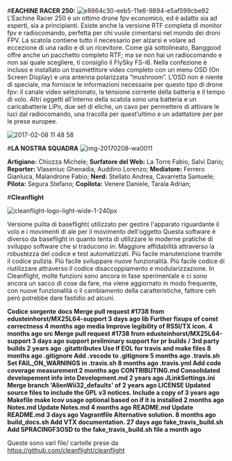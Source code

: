 #**EACHINE RACER 250:**
![e8864c30-eeb5-11e6-9894-e5af599cbe92](https://cloud.githubusercontent.com/assets/25583245/22781529/2c5c43d0-eec3-11e6-823c-e11092ecbc4c.jpg)
L'Eachine Racer 250 è un ottimo drone fpv economico, ed è adatto sia ad esperti, sia a principianti. 
Esiste anche la versione RTF completa di monitor fpv e radiocomando, perfetta per chi vuole cimentarsi nel mondo dei droni FPV. 
La scatola contiene tutto il necessario per alzarsi e volare ad eccezione di una radio e di un ricevitore. 
Come già sottolineato, Banggood offre anche un pacchetto completo RTF; 
ma se non hai un radiocomando e non sai quale scegliere, ti consiglio il FlySky FS-i6. 
Nella confezione è incluso e installato un trasmettitore video completo con un menu OSD (On Screen Display) e una antenna 
polarizzata “mushroom”. L’OSD non è niente di speciale, ma fornisce le informazioni necessarie per questo tipo di drone fpv: 
il canale video selezionato, la tensione corrente della batteria e il tempo di volo. 
Altri oggetti all’interno della scatola sono una batteria e un caricabatterie LiPo, due set di eliche, un cavo per permettere di 
attivare le luci dal radiocomando, una tracolla per quest’ultimo e un adattatore per per le prese europee.

![2017-02-08 11 48 58](https://cloud.githubusercontent.com/assets/25583245/22777588/00337684-eeb4-11e6-922b-158babde86ce.png)


#**LA NOSTRA SQUADRA**
![img-20170208-wa0011](https://cloud.githubusercontent.com/assets/25583245/22731223/2a844ca8-edea-11e6-94fe-c257f4ee7d2e.jpg)

**Artigiano:** Chiozza Michele;
**Surfatore del Web:** La Torre Fabio, Salvi Dario;
**Reporter:** Vlaseniuc Ghenadia, Auddino Lorenzo;
**Mediatore:** Ferrero Gianluca, Malandrone Fabio;
**Nerd:** Stellato Andrea, Cavarretta Samuele;
**Pilota:** Segura Stefano;
**Copilota:** Venere Daniele, Tarala Adrian;

#**Cleanflight**

![cleanflight-logo-light-wide-1-240px](https://cloud.githubusercontent.com/assets/25583245/22732510/b98f7f90-edee-11e6-99cb-656cf5edb9c5.jpg)

Versione pulita di baseflight( utilizzato per gestire l'apparato riguardante il volo e i movimenti di ale per il movimento dell'oggetto 
Questa software è diverso da baseflight in quanto tenta di utilizzare le moderne pratiche di sviluppo software che si traducono 
in:
Maggiore affidabilità attraverso la robustezza del codice e test automatizzati.
Più facile manutenzione tramite il codice pulizia.
Più facile sviluppare nuove funzionalità.
Più facile codice di riutilizzare attraverso il codice disaccoppiamento e modularizzazione.
In Cleanflight, molte funzioni sono ancora in fase sperimentale e ci sono ancora un sacco di cose da fare, ma  viene aggiornato in modo 
frequente, con nuove funzionalità o il cambiamento della caratteristiche, fattore ceh però potrebbe dare fastidio ad alcuni.

**Codice sorgente**
**docs	Merge pull request #1738 from edusteinhorst/MX25L64-support	3 days ago
lib	Further fixups of const correctness	4 months ago
media	Improve legibility of RSSI/TX icon.	4 months ago
src	Merge pull request #1738 from edusteinhorst/MX25L64-support	3 days ago
support	preliminary support for pr builds / 3rd party builds	2 years ago
.gitattributes	Use lf EOL for travis and make files	8 months ago
.gitignore	Add .vscode to .gitignore	5 months ago
.travis.sh	Set FAIL_ON_WARNINGS in .travis.sh	8 months ago
.travis.yml	Add code coverage measurement	2 months ago
CONTRIBUTING.md	Consolidated developement info into Development.md	2 years ago
JLinkSettings.ini	Merge branch 'AlienWii32_defaults' of	2 years ago
LICENSE	Updated source files to include the GPL v3 notices. Include a copy of	3 years ago
Makefile	make lcov usage optional based on if it is installed	2 months ago
Notes.md	Update Notes.md	4 months ago
README.md	Update README.md	3 days ago
Vagrantfile	Alternative solution.	8 months ago
build_docs.sh	Add VTX documentation.	27 days ago
fake_travis_build.sh	Add SPRACINGF3OSD to the fake_travis_build.sh file	a month ago**

Queste sono vari file/ cartelle prese da https://github.com/cleanflight/cleanflight
